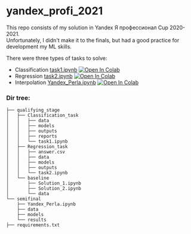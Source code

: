 # yandex_profi_2021

This repo consists of my solution in Yandex Я профессионал Cup 2020-2021.  
Unfortunately, I didn't make it to the finals, but had a good practice for development my ML skills.

There were three types of tasks to solve:

- Classification [task1.ipynb](https://github.com/LevPerla/yandex_profi_2021/tree/master/qualifying_stage/Classification_task/task1.ipynb)
[![Open In Colab](https://colab.research.google.com/assets/colab-badge.svg)](https://colab.research.google.com/github/LevPerla/yandex_profi_2021/blob/master/qualifying_stage/Classification_task/task1.ipynb)
- Regression [task2.ipynb](https://github.com/LevPerla/yandex_profi_2021/tree/master/qualifying_stage/Regression_task/task2.ipynb)
[![Open In Colab](https://colab.research.google.com/assets/colab-badge.svg)](https://colab.research.google.com/github/LevPerla/yandex_profi_2021/blob/master/qualifying_stage/Regression_task/task2.ipynb)
- Interpolation [Yandex_Perla.ipynb](https://github.com/LevPerla/yandex_profi_2021/tree/master/semifinal/Yandex_Perla.ipynb)
[![Open In Colab](https://colab.research.google.com/assets/colab-badge.svg)](https://colab.research.google.com/github/LevPerla/yandex_profi_2021/blob/master/semifinal/Yandex_Perla.ipynb)


### Dir tree:
```
├── qualifying_stage
│   ├── Classification_task
│   │   ├── data
│   │   ├── models
│   │   ├── outputs
│   │   ├── reports
│   │   └── task1.ipynb 
│   ├── Regression_task
│   │   ├── answer.csv
│   │   ├── data
│   │   ├── models
│   │   ├── outputs
│   │   └── task2.ipynb
│   └── baseline
│       ├── Solution_1.ipynb
│       ├── Solution_2.ipynb
│       └── data
└── semifinal
    ├── Yandex_Perla.ipynb
    ├── data
    ├── models
    └── results
├── requirements.txt
```